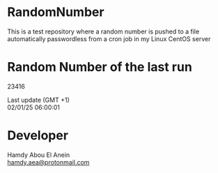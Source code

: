 # RandomNumber    
This is a test repository where a random number is pushed to a file automatically passwordless from a cron job in my Linux CentOS server    
# Random Number of the last run   
23416
      
Last update (GMT +1)    
02/01/25 06:00:01
# Developer    
Hamdy Abou El Anein   
hamdy.aea@protonmail.com

